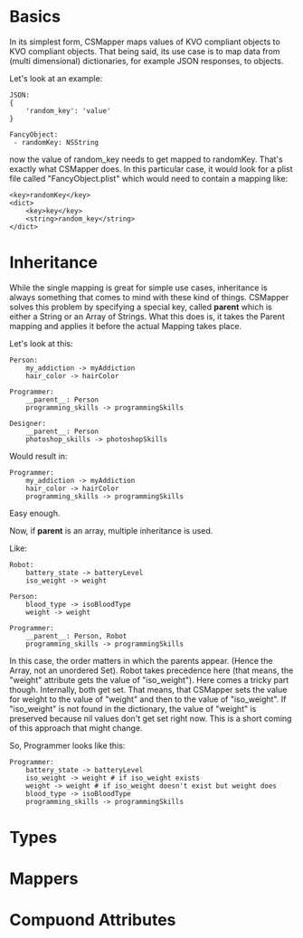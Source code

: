 # Basics

In its simplest form, CSMapper maps values of KVO compliant objects to KVO compliant objects.
That being said, its use case is to map data from (multi dimensional) dictionaries, for example JSON responses, to objects.

Let's look at an example:

	JSON:
	{
		'random_key': 'value'
	}

	FancyObject:
	 - randomKey: NSString

now the value of random_key needs to get mapped to randomKey. That's exactly what CSMapper does. 
In this particular case, it would look for a plist file called "FancyObject.plist" which would need to contain a mapping like:

	<key>randomKey</key>
	<dict>
		<key>key</key>
		<string>random_key</string>
	</dict>



# Inheritance

While the single mapping is great for simple use cases, inheritance is always something that comes to mind with these kind of things.
CSMapper solves this problem by specifying a special key, called __parent__ which is either a String or an Array of Strings.
What this does is, it takes the Parent mapping and applies it before the actual Mapping takes place.

Let's look at this:

	Person:
		my_addiction -> myAddiction
		hair_color -> hairColor

	Programmer:
		__parent__: Person
		programming_skills -> programmingSkills

	Designer:
		__parent__: Person
		photoshop_skills -> photoshopSkills


Would result in:

	Programmer:
		my_addiction -> myAddiction
		hair_color -> hairColor
		programming_skills -> programmingSkills

Easy enough.

Now, if __parent__ is an array, multiple inheritance is used.

Like:

	Robot:
		battery_state -> batteryLevel
		iso_weight -> weight

	Person:
		blood_type -> isoBloodType
		weight -> weight

	Programmer:
		__parent__: Person, Robot
		programming_skills -> programmingSkills


In this case, the order matters in which the parents appear. (Hence the Array, not an unordered Set).
Robot takes precedence here (that means, the "weight" attribute gets the value of "iso_weight").
Here comes a tricky part though. Internally, both get set. That means, that CSMapper sets the value for weight to the value of "weight" and then to the value of "iso_weight".
If "iso_weight" is not found in the dictionary, the value of "weight" is preserved because nil values don't get set right now. This is a short coming of this approach that might change.


So, Programmer looks like this:

	Programmer:
		battery_state -> batteryLevel
		iso_weight -> weight # if iso_weight exists
		weight -> weight # if iso_weight doesn't exist but weight does
		blood_type -> isoBloodType
		programming_skills -> programmingSkills


# Types

# Mappers

# Compuond Attributes
